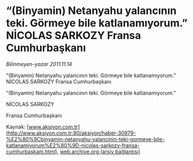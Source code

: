 # “(Binyamin) Netanyahu yalancının teki. Görmeye bile katlanamıyorum.” NİCOLAS SARKOZY Fransa Cumhurbaşkanı

*Bilinmeyen-yazar 2011.11.14*

<font class="agenda2NewsSpot">
 “(Binyamin) Netanyahu yalancının teki. Görmeye bile katlanamıyorum.”
NİCOLAS SARKOZY
Fransa Cumhurbaşkanı
</font>
<font class="newsDetail">
 <p>
  “(Binyamin) Netanyahu yalancının teki. Görmeye bile katlanamıyorum.”
 </p>
 <p>
  NİCOLAS SARKOZY
 </p>
 <p>
  Fransa Cumhurbaşkanı
 </p>
</font>

Kaynak: [www.aksiyon.com.tr](http://www.aksiyon.com.tr:80/aksiyon/haber-30979-%E2%80%9Cbinyamin-netanyahu-yalancinin-teki-gormeye-bile-katlanamiyorum%E2%80%9D-nicolas-sarkozy-fransa-cumhurbaskani.html), [web.archive.org (arşiv bağlantısı)](http://web.archive.org/web/20111120162719/http://www.aksiyon.com.tr:80/aksiyon/haber-30979-%E2%80%9Cbinyamin-netanyahu-yalancinin-teki-gormeye-bile-katlanamiyorum%E2%80%9D-nicolas-sarkozy-fransa-cumhurbaskani.html)
